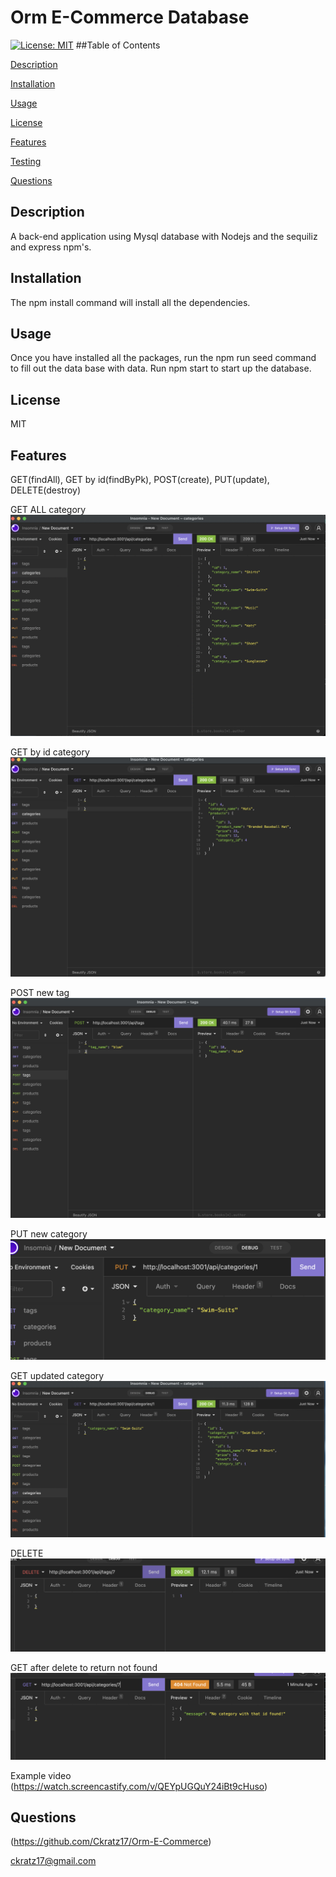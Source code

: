 # Orm E-Commerce Database

[![License: MIT](https://img.shields.io/badge/License-MIT-yellow.svg)](https://opensource.org/licenses/MIT)
    ##Table of Contents
   
[Description](#description)
    
[Installation](#installation)
    
[Usage](#usage)
    
[License](#license)
    
[Features](#features)
    
[Testing](#testing)
    
[Questions](#questions)
    
## Description
    
A back-end application using Mysql database with Nodejs and the sequiliz and express npm's.
    
## Installation
    
The npm install command will install all the dependencies.
    
## Usage
    
Once you have installed all the packages, run the npm run seed command to fill out the data base with data. Run npm start to start up the database.
    
## License
    
MIT
    
## Features
GET(findAll), GET by id(findByPk), POST(create), PUT(update), DELETE(destroy)

GET ALL category
![GET ALL](./assets/getall.png)

GET by id category
![GET by id](./assets/getByid.png)

POST new tag
![POST](./assets/post.png)

PUT new category
![PUT](./assets/put.png)

GET updated category
![GET updated category](./assets/getupdate.png)

DELETE
![DELETE](./assets/delete.png)

GET after delete to return not found
![DeleteNotFound](./assets/afterDelete.png)

Example video
(https://watch.screencastify.com/v/QEYpUGQuY24iBt9cHuso)

## Questions

(https://github.com/Ckratz17/Orm-E-Commerce)

ckratz17@gmail.com